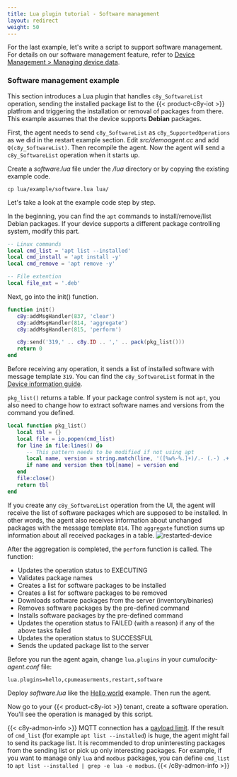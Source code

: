 ```yaml
---
title: Lua plugin tutorial - Software management
layout: redirect
weight: 50
---
```


For the last example, let's write a script to support software management. For details on our software management feature, refer to [Device Management > Managing device data](/users-guide/device-management/#managing-device-data).

### Software management example

This section introduces a Lua plugin that handles `c8y_SoftwareList` operation, sending the installed package list to the {{< product-c8y-iot >}} platfrom and triggering the installation or removal of packages from there.
This example assumes that the device supports **Debian** packages.

First, the agent needs to send `c8y_SoftwareList` as `c8y_SupportedOperations` as we did in the restart example section.
Edit _src/demoagent.cc_ and add `Q(c8y_SoftwareList)`. Then recompile the agent.
Now the agent will send a `c8y_SoftwareList` operation when it starts up.

Create a _software.lua_ file under the _/lua_ directory or by copying the existing example code.

```shell
cp lua/example/software.lua lua/
```

Let's take a look at the example code step by step.

In the beginning, you can find the `apt` commands to install/remove/list Debian packages. If your device supports a different package controlling system, modify this part.

```lua
-- Linux commands
local cmd_list = 'apt list --installed'
local cmd_install = 'apt install -y'
local cmd_remove = 'apt remove -y'

-- File extention
local file_ext = '.deb'
```

Next, go into the init() function.

```lua
function init()
   c8y:addMsgHandler(837, 'clear')
   c8y:addMsgHandler(814, 'aggregate')
   c8y:addMsgHandler(815, 'perform')

   c8y:send('319,' .. c8y.ID .. ',' .. pack(pkg_list()))
   return 0
end
```

Before receiving any operation, it sends a list of installed software with message template `319`. You can find the `c8y_SoftwareList` format in the [Device information guide](/reference/device-management-library/#device-info).

`pkg_list()` returns a table. If your package control system is not `apt`, you also need to change how to extract software names and versions from the command you defined.

```lua
local function pkg_list()
   local tbl = {}
   local file = io.popen(cmd_list)
   for line in file:lines() do
      -- This pattern needs to be modified if not using apt
      local name, version = string.match(line, '([%w%-%.]+)/.- (.-) .+')
      if name and version then tbl[name] = version end
   end
   file:close()
   return tbl
end
```

If you create any `c8y_SoftwareList` operation from the UI, the agent will receive the list of software packages which are supposed to be installed. In other words, the agent also receives information about unchanged packages with the message template `814`. The `aggregate` function sums up information about all received packages in a table.
![restarted-device](/images/device-integration/software-install.png)

After the aggregation is completed, the `perform` function is called. The function:

- Updates the operation status to EXECUTING
- Validates package names
- Creates a list for software packages to be installed
- Creates a list for software packages to be removed
- Downloads software packages from the server (inventory/binaries)
- Removes software packages by the pre-defined command
- Installs software packages by the pre-defined command
- Updates the operation status to FAILED (with a reason) if any of the above tasks failed
- Updates the operation status to SUCCESSFUL
- Sends the updated package list to the server

Before you run the agent again, change `lua.plugins` in your _cumulocity-agent.conf_ file:

```shell
lua.plugins=hello,cpumeasurments,restart,software
```

Deploy _software.lua_ like the [Hello world](./#hello-world-example) example. Then run the agent.

Now go to your {{< product-c8y-iot >}} tenant, create a software operation. You'll see the operation is managed by this script.

{{< c8y-admon-info >}}
MQTT connection has a [payload limit](/device-integration/mqtt/#implementation).
If the result of `cmd_list` (for example `apt list --installed`) is huge, the agent might fail to send its package list.
It is recommended to drop uninteresting packages from the sending list or pick up only interesting packages.
For example, if you want to manage only `lua` and `modbus` packages, you can define `cmd_list` to `apt list --installed | grep -e lua -e modbus`.
{{< /c8y-admon-info >}}
